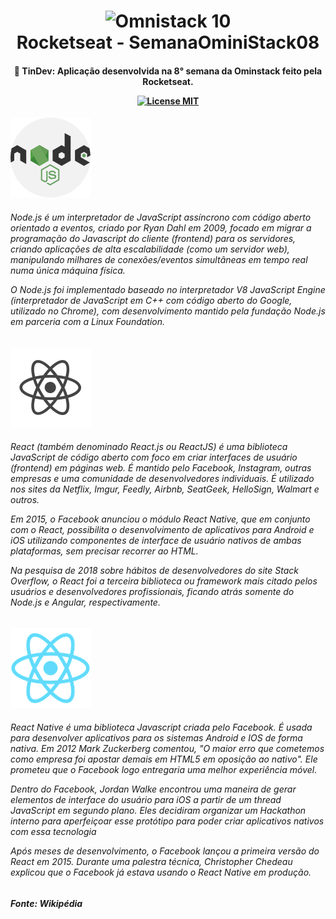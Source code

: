 <h1 align="center">
  <img src="https://i.imgur.com/O04nWsz.png" alt="Omnistack 10" width="700">
<br>
   Rocketseat - SemanaOminiStack08
</h1>

<h4 align="center"> 🚀 TinDev: Aplicação desenvolvida na 8° semana da Ominstack feito pela Rocketseat.


<p align="center">
  <a href="https://opensource.org/licenses/MIT">
    <img src="https://img.shields.io/badge/License-MIT-blue.svg" alt="License MIT">
  </a>
</p>

</h4>

![](/images/nodejs.png) 
<h6>
Node.js é um interpretador de JavaScript assíncrono com código aberto orientado a eventos, criado por Ryan Dahl em 2009, focado em migrar a programação do Javascript do cliente (frontend) para os servidores, criando aplicações de alta escalabilidade (como um servidor web), manipulando milhares de conexões/eventos simultâneas em tempo real numa única máquina física.

O Node.js  foi implementado baseado no interpretador V8 JavaScript Engine (interpretador de JavaScript em C++ com código aberto do Google, utilizado no Chrome), com desenvolvimento mantido pela fundação Node.js em parceria com a Linux Foundation. 
</h6>

 ![](/images/react05_128.png) 
<h6>
React (também denominado React.js ou ReactJS) é uma biblioteca JavaScript de código aberto com foco em criar interfaces de usuário (frontend) em páginas web. É mantido pelo Facebook, Instagram, outras empresas e uma comunidade de desenvolvedores individuais. É utilizado nos sites da Netflix, Imgur, Feedly, Airbnb, SeatGeek, HelloSign, Walmart e outros.

Em 2015, o Facebook anunciou o módulo React Native, que em conjunto com o React, possibilita o desenvolvimento de aplicativos para Android e iOS utilizando componentes de interface de usuário nativos de ambas plataformas, sem precisar recorrer ao HTML.

Na pesquisa de 2018 sobre hábitos de desenvolvedores do site Stack Overflow, o React foi a terceira biblioteca ou framework mais citado pelos usuários e desenvolvedores profissionais, ficando atrás somente do Node.js e Angular, respectivamente.
</h6>

 ![](/images/react06_128.png) 
<h6>
React Native é uma biblioteca Javascript criada pelo Facebook. É usada para desenvolver aplicativos para os sistemas Android  e IOS de forma nativa. 
Em 2012 Mark Zuckerberg comentou, "O maior erro que cometemos como empresa foi apostar demais em HTML5 em oposição ao nativo". Ele prometeu que o Facebook logo entregaria uma melhor experiência móvel.

Dentro do Facebook, Jordan Walke encontrou uma maneira de gerar elementos de interface do usuário para iOS a partir de um thread JavaScript em segundo plano. Eles decidiram organizar um Hackathon interno para aperfeiçoar esse protótipo para poder criar aplicativos nativos com essa tecnologia

Após meses de desenvolvimento, o Facebook lançou a primeira versão do React em 2015. Durante uma palestra técnica, Christopher Chedeau explicou que o Facebook já estava usando o React Native em produção. 
</h6>

<h5>
Fonte: Wikipédia
</h5>
